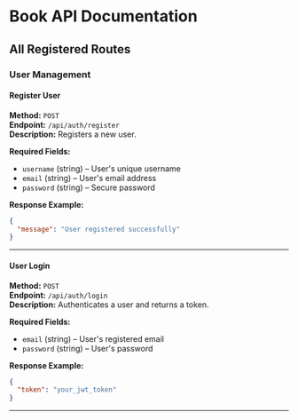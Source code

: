 # Book API Documentation

## All Registered Routes

### User Management

#### Register User

**Method:** `POST`\
**Endpoint:** `/api/auth/register`\
**Description:** Registers a new user.

 **Required Fields:**

- `username` (string) – User's unique username
- `email` (string) – User's email address
- `password` (string) – Secure password

 **Response Example:**

```json
{
  "message": "User registered successfully"
}
```

---

#### User Login

**Method:** `POST`\
**Endpoint:** `/api/auth/login`\
**Description:** Authenticates a user and returns a token.

 **Required Fields:**

- `email` (string) – User's registered email
- `password` (string) – User's password

 **Response Example:**

```json
{
  "token": "your_jwt_token"
}
```

---

